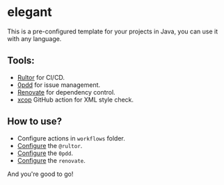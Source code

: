 # elegant
This is a pre-configured template for your projects in Java, you can use it with any language.

## Tools:
 - [Rultor](https://www.rultor.com/) for CI/CD.
 - [0pdd](https://www.0pdd.com/) for issue management.
 - [Renovate](https://www.mend.io/free-developer-tools/renovate/) for dependency control.
 - [xcop](https://www.yegor256.com/2017/08/29/xcop.html) GitHub action for XML style check.

## How to use?
 - Configure actions in `workflows` folder.
 - [Configure](https://doc.rultor.com/reference.html) the `@rultor`.
 - [Configure](https://www.yegor256.com/2017/04/05/pdd-in-action.html) the `0pdd`.
 - [Configure](https://github.com/marketplace/renovate) the `renovate`.

And you're good to go!
